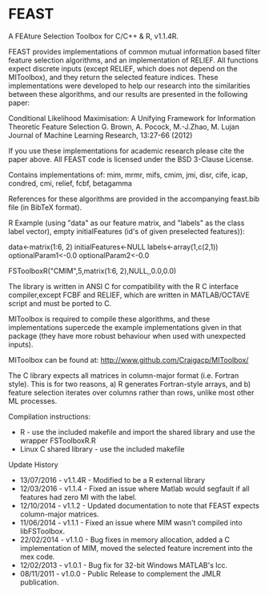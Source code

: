 FEAST
=====

A FEAture Selection Toolbox for C/C++ &amp; R, v1.1.4R.

FEAST provides implementations of common mutual information based filter
feature selection algorithms, and an implementation of RELIEF. All functions
expect discrete inputs (except RELIEF, which does not depend on the MIToolbox),
and they return the selected feature indices. These implementations were
developed to help our research into the similarities between these algorithms,
and our results are presented in the following paper:

 Conditional Likelihood Maximisation: A Unifying Framework for Information Theoretic Feature Selection
 G. Brown, A. Pocock, M.-J.Zhao, M. Lujan
 Journal of Machine Learning Research, 13:27-66 (2012)

If you use these implementations for academic research please cite the paper
above.  All FEAST code is licensed under the BSD 3-Clause License.

Contains implementations of:
   mim, mrmr, mifs, cmim, jmi, disr, cife, icap, condred, cmi, relief, fcbf, betagamma

References for these algorithms are provided in the accompanying feast.bib file
(in BibTeX format).

R Example (using "data" as our feature matrix, and "labels" as the class label vector), empty initialFeatures (id's of given preselected features)):

data<-matrix(1:6, 2)
initialFeatures<-NULL
labels<-array(1,c(2,1))
optionalParam1<-0.0
optionalParam2<-0.0

FSToolboxR("CMIM",5,matrix(1:6, 2),NULL,,0.0,0.0)



The library is written in ANSI C for compatibility with the R C interface
compiler,except FCBF and RELIEF, which are written in MATLAB/OCTAVE
script and must be ported to C.

MIToolbox is required to compile these algorithms, and these implementations
supercede the example implementations given in that package (they have more
robust behaviour when used with unexpected inputs).

MIToolbox can be found at: http://www.github.com/Craigacp/MIToolbox/

The C library expects all matrices in column-major format (i.e. Fortran style).
This is for two reasons, a) R generates Fortran-style arrays, and b)
feature selection iterates over columns rather than rows, unlike most other ML
processes. 

Compilation instructions:
 - R - use the included makefile and import the shared library and use the wrapper FSToolboxR.R
 - Linux C shared library - use the included makefile

Update History
 - 13/07/2016 - v1.1.4R - Modified to be a R external library
 - 12/03/2016 - v1.1.4 - Fixed an issue where Matlab would segfault if all features had zero MI with the label.
 - 12/10/2014 - v1.1.2 - Updated documentation to note that FEAST expects column-major matrices.
 - 11/06/2014 - v1.1.1 - Fixed an issue where MIM wasn't compiled into libFSToolbox.
 - 22/02/2014 - v1.1.0 - Bug fixes in memory allocation, added a C implementation of MIM, moved the selected feature increment into the mex code.
 - 12/02/2013 - v1.0.1 - Bug fix for 32-bit Windows MATLAB's lcc.
 - 08/11/2011 - v1.0.0 - Public Release to complement the JMLR publication.


